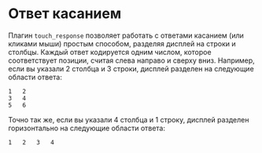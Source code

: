 # Ответ касанием

Плагин `touch_response` позволяет работать с ответами касанием (или кликами мыши) простым способом, разделяя дисплей на строки и столбцы. Каждый ответ кодируется одним числом, которое соответствует позиции, считая слева направо и сверху вниз. Например, если вы указали 2 столбца и 3 строки, дисплей разделен на следующие области ответа:

	1	2
	3	4
	5	6

Точно так же, если вы указали 4 столбца и 1 строку, дисплей разделен горизонтально на следующие области ответа:

	1	2	3	4